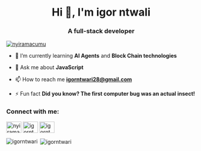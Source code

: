 <h1 align="center">Hi 👋, I'm igor ntwali</h1>
<h3 align="center">A full-stack developer </h3>

<p align="left"> <a href="https://twitter.com/nyiramacumu" target="blank"><img src="https://img.shields.io/twitter/follow/ntwali_igor?logo=twitter&style=for-the-badge" alt="nyiramacumu" /></a> </p>

- 🌱 I’m currently learning **AI Agents** and **Block Chain technologies**

- 💬 Ask me about **JavaScript**

- 📫 How to reach me **igorntwari28@gmail.com**

- ⚡ Fun fact **Did you know? The first computer bug was an actual insect!**

<h3 align="left">Connect with me:</h3>
<p align="left">
<a href="https://x.com/ntwali_igor" target="blank"><img align="center" src="https://raw.githubusercontent.com/rahuldkjain/github-profile-readme-generator/master/src/images/icons/Social/twitter.svg" alt="nyiramacumu" height="30" width="40" /></a>
<a href="https://www.hackerrank.com/igorntwari" target="blank"><img align="center" src="https://raw.githubusercontent.com/rahuldkjain/github-profile-readme-generator/master/src/images/icons/Social/hackerrank.svg" alt="igorntwari" height="30" width="40" /></a>
<a href="https://www.leetcode.com/igorntwari" target="blank"><img align="center" src="https://raw.githubusercontent.com/rahuldkjain/github-profile-readme-generator/master/src/images/icons/Social/leet-code.svg" alt="igorntwari" height="30" width="40" /></a>
</p>
<p><img align="left" src="https://github-readme-stats.vercel.app/api/top-langs?username=igorntwari&show_icons=true&locale=en&layout=compact" alt="igorntwari" /></p>

<p>&nbsp;<img align="center" src="https://github-readme-stats.vercel.app/api?username=igorntwari&show_icons=true&locale=en" alt="igorntwari" /></p>
